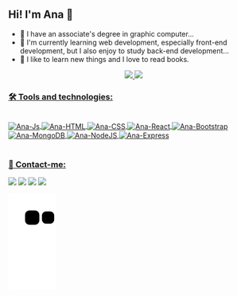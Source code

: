 ## Hi! I'm Ana 👋



- 🔭 I have an associate's degree in graphic computer...
- 🌱 I'm currently learning web development, especially front-end development, but I also enjoy to study back-end development...
- 🚀 I like to learn new things and I love to read books. 

<div align="center">
  <a href="https://github.com/anafts">
  <img height="180em" src="https://github-readme-stats.vercel.app/api?username=anafts&show_icons=true&theme=dracula&include_all_commits=true&count_private=true"/>
  <img height="180em" src="https://github-readme-stats.vercel.app/api/top-langs/?username=anafts&layout=compact&langs_count=7&theme=dracula"/>
</div>


### 🛠️ Tools and technologies:



<div style="display: inline_block"><br>
  <img align="center" alt="Ana-Js" height="40" width="50" src="https://cdn.jsdelivr.net/gh/devicons/devicon/icons/javascript/javascript-original.svg">
  <img align="center" alt="Ana-HTML" height="40" width="50" src="https://cdn.jsdelivr.net/gh/devicons/devicon/icons/html5/html5-original.svg" >
  <img align="center" alt="Ana-CSS" height="40" width="50" src="https://cdn.jsdelivr.net/gh/devicons/devicon/icons/css3/css3-original.svg">
  <img align="center" alt="Ana-React" height="40" width="50" src="https://cdn.jsdelivr.net/gh/devicons/devicon/icons/react/react-original.svg" >
   <img align="center" alt="Ana-Bootstrap" height="40" width="50" src="https://cdn.jsdelivr.net/gh/devicons/devicon/icons/bootstrap/bootstrap-original.svg">
  <img align="center" alt="Ana-MongoDB" height="40" width="50" src="https://cdn.jsdelivr.net/gh/devicons/devicon/icons/mongodb/mongodb-original.svg">
  <img align="center" alt="Ana-NodeJS" height="40" width="50"  src="https://cdn.jsdelivr.net/gh/devicons/devicon/icons/nodejs/nodejs-original.svg">
   <img align="center" alt="Ana-Express" height="40" width="50" src="https://cdn.jsdelivr.net/gh/devicons/devicon/icons/express/express-original.svg">
  
  
#


### 💌 Contact-me:
<div>
    
  <a href="https://www.linkedin.com/in/ana-freitas-794b3523b/" target="_blank"><img src="https://img.shields.io/badge/-LinkedIn-%230077B5?style=for-the-badge&logo=linkedin&logoColor=white" target="_blank"></a>
  <a href="https://www.instagram.com/_beafts/" target="_blank"><img src="https://img.shields.io/badge/-Instagram-%23E4405F?style=for-the-badge&logo=instagram&logoColor=white" target="_blank"></a>
  <a href = "mailto:contatoana.freitaas16@gmail.com"><img src="https://img.shields.io/badge/-Gmail-%23333?style=for-the-badge&logo=gmail&logoColor=white" target="_blank"></a>
   <a href="https://www.behance.net/anafts" target="_blank"><img src="https://img.shields.io/badge/-Behance-blue?style=for-the-badge&logo=behance&logoColor=white" target="_blank"></a>
   
   ![Snake animation](https://github.com/rafaballerini/rafaballerini/blob/output/github-contribution-grid-snake.svg)
   
</div>

